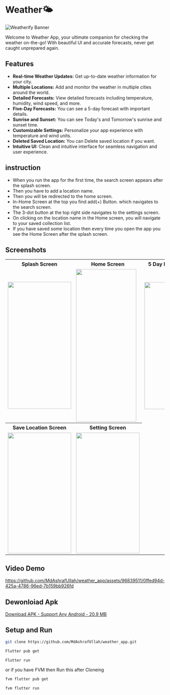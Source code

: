 # Weather🌤️

![Weatherify Banner](https://github.com/MdAshrafUllah/weather_app/assets/96839511/c106c8e9-aef1-48b5-9f12-f7d8af1c66e2)

Welcome to Weather App, your ultimate companion for checking the weather on-the-go! With beautiful UI and accurate forecasts, never get caught unprepared again.

## Features

- **Real-time Weather Updates:** Get up-to-date weather information for your city.
- **Multiple Locations:** Add and monitor the weather in multiple cities around the world.
- **Detailed Forecasts:** View detailed forecasts including temperature, humidity, wind speed, and more.
- **Five-Day Forecasts:** You can see a 5-day forecast with important details.
- **Sunrise and Sunset:** You can see Today's and Tomorrow's sunrise and sunset time.
- **Customizable Settings:** Personalize your app experience with temperature and wind units.
- **Deleted Saved Location:** You can Delete saved location if you want.
- **Intuitive UI:** Clean and intuitive interface for seamless navigation and user experience.

## instruction
- When you run the app for the first time, the search screen appears after the splash screen.
- Then you have to add a location name.
- Then you will be redirected to the home screen.
- In-Home Screen at the top you find add(+) Button. which navigates to the search screen.
- The 3-dot button at the top right side navigates to the settings screen.
- On clicking on the location name in the Home screen, you will navigate to your saved collection list.
- If you have saved some location then every time you open the app you see the Home Screen after the splash screen.

## Screenshots
<table style="width:100%">
  <tr>
    <th>Splash Screen</th>
    <th>Home Screen</th>
    <th>5 Day Forecast Screen</th>
    <th>Search Screen</th>
  </tr>
  <tr>
    <td><img src="https://github.com/MdAshrafUllah/weather_app/assets/96839511/1f6a0220-3aa7-45e3-a7dd-f3e644249df3" width="200" height="400"></td>
    <td><img src="https://github.com/MdAshrafUllah/weather_app/assets/96839511/55530eb2-459f-492c-9e68-461190433ca9" width="190" height="480"></td>
    <td><img src="https://github.com/MdAshrafUllah/weather_app/assets/96839511/d7c93865-24a0-4a4c-a882-15dbe734ef66" width="200" height="400"></td>
    <td><img src="https://github.com/MdAshrafUllah/weather_app/assets/96839511/c2c03003-248e-4e11-a173-db98c13f5cca" width="200" height="400"></td>
  </tr>
  <tr>
    <th>Save Location Screen</th>
    <th>Setting Screen</th>
  </tr>
  <tr>
    <td><img src="https://github.com/MdAshrafUllah/weather_app/assets/96839511/6051d118-740c-4919-9808-44c0c5ba360d" width="200" height="380"></td>
    <td><img src="https://github.com/MdAshrafUllah/weather_app/assets/96839511/8fdf6dee-b831-418f-becf-fcb37e44b793" width="200" height="380"></td>
  </tr>
</table>

## Video Demo
https://github.com/MdAshrafUllah/weather_app/assets/96839511/0ffed94d-425a-4786-96ed-7b159bb926fd

## Dewonloiad Apk
   [Download APK - Support Any Android - 20.9 MB](https://drive.google.com/file/d/1w5vQ2qQwE_43qoZxEa1ttZXnAXjVoWnq/view?usp=sharing)


## Setup and Run
``` bash
git clone https://github.com/MdAshrafUllah/weather_app.git 
``` 

``` bash
Flutter pub get
```

``` bash
Flutter run
```

or if you have FVM then Run this after Cloneing

``` bash
fvm flutter pub get
```

``` bash
fvm flutter run
```

